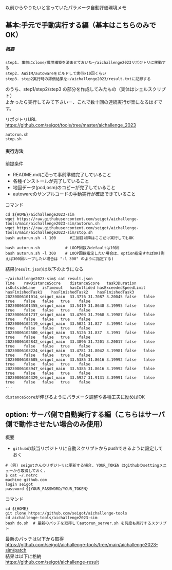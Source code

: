 
以前からやりたいと言っていたパラメータ自動評価環境メモ

## 基本:手元で手動実行する編（基本はこちらのみでOK）

##### 概要

```
step1. 事前にclone/環境構築を済ませておいた~/aichallenge2023リポジトリに移動する
step2. AWSIM/autowareをビルドして実行×10回くらい
step3. step2実行時の評価結果を~/aichallenge2023/result.txtに記録する
```

のうち、step1/step2/step3 の部分を作成してみたもの（実体はシェルスクリプト）   
よかったら実行してみて下さいー、これで数十回の連続実行が楽になるはずです。

リポジトリURL  
https://github.com/seigot/tools/tree/master/aichallenge_2023

```
autorun.sh
stop.sh
```

#### 実行方法

前提条件
- README.mdに沿って事前準備完了していること
- 各種インストールが完了していること
- 地図データ(pcd,osm)のコピーが完了していること
- autowareのサンプルコードの手動実行が確認できていること

コマンド

```
cd ${HOME}/aichallenge2023-sim
wget https://raw.githubusercontent.com/seigot/aichallenge-tools/main/aichallenge2023-sim/autorun.sh
wget https://raw.githubusercontent.com/seigot/aichallenge-tools/main/aichallenge2023-sim/stop.sh
bash autorun.sh -l 100      #二回目以降はここだけ実行してもOK
```

```
bash autorun.sh           # LOOP回数のdefaultは10回
bash autorun.sh -l 300    # LOOP回数指定したい場合は、option指定すればOK(例えば300回ループしたい場合は "-l 300" のように指定する)
```

結果(`result.json`)は以下のようになる

```
~/aichallenge2023-sim$ cat result.json 
Time	rawDistanceSocre	distanceScore	task3Duration	isOutsideLane	isTimeout	hasCollided	hasExceededSpeedLimit	hasFinishedTask1	hasFinishedTask2	hasFinishedTask3
20230806101014_seigot_main	33.3776	31.7087	3.20045	false	false	true	false	false	true	false
20230806101355_seigot_main	33.5419	31.8648	3.19995	false	false	true	false	false	true	false
20230806101737_seigot_main	33.4703	31.7968	3.19987	false	false	true	false	false	true	false
20230806102119_seigot_main	33.5021	31.827	3.19994	false	false	true	false	false	true	false
20230806102500_seigot_main	33.5126	31.837	3.1991	false	false	true	false	false	true	false
20230806102842_seigot_main	33.3896	31.7201	3.20017	false	false	true	false	false	true	false
20230806103224_seigot_main	33.4781	31.8042	3.19981	false	false	true	false	false	true	false
20230806103605_seigot_main	33.5385	31.8616	3.19992	false	false	true	false	false	true	false
20230806103947_seigot_main	33.5385	31.8616	3.19992	false	false	true	false	false	true	false
20230806104329_seigot_main	33.5927	31.9131	3.39991	false	false	true	false	false	true	false
...
```

`distanceScore`が伸びるようにパラメータ調整や各種工夫に励めばOK


## option: サーバ側で自動実行する編（こちらはサーバ側で動作させたい場合のみ使用）

概要

- `github`の該当リポジトリに自動スクリプトからpushできるように設定しておく

```
# (例) seigotさんのリポジトリに更新する場合. YOUR_TOKEN はgithubのsettingメニューから取得しておく.
$ cat ~/.netrc
machine github.com
login seigot
password ${YOUR_PASSWORD/YOUR_TOKEN}
```

コマンド

```
cd ${HOME}
git clone https://github.com/seigot/aichallenge-tools
cd aichallenge-tools/aichallenge2023-sim
bash do.sh  # 最新のパッチを取得してautorun_server.sh を何度も実行するスクリプト
```

最新のパッチは以下から取得  
https://github.com/seigot/aichallenge-tools/tree/main/aichallenge2023-sim/patch  
結果は以下に格納  
https://github.com/seigot/aichallenge-result  
